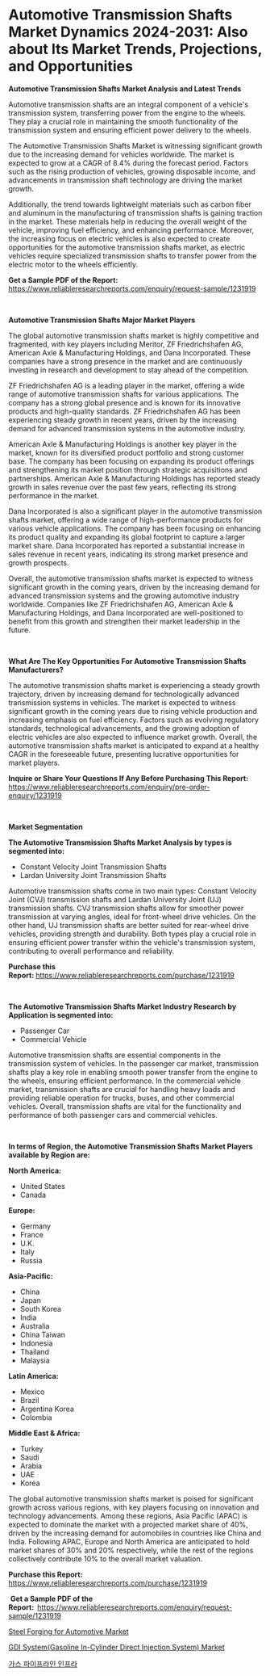 <p><h1>Automotive Transmission Shafts Market Dynamics 2024-2031: Also about Its Market Trends, Projections, and Opportunities</h1></p><p><strong>Automotive Transmission Shafts Market Analysis and Latest Trends</strong></p>
<p><p>Automotive transmission shafts are an integral component of a vehicle's transmission system, transferring power from the engine to the wheels. They play a crucial role in maintaining the smooth functionality of the transmission system and ensuring efficient power delivery to the wheels.</p><p>The Automotive Transmission Shafts Market is witnessing significant growth due to the increasing demand for vehicles worldwide. The market is expected to grow at a CAGR of 8.4% during the forecast period. Factors such as the rising production of vehicles, growing disposable income, and advancements in transmission shaft technology are driving the market growth.</p><p>Additionally, the trend towards lightweight materials such as carbon fiber and aluminum in the manufacturing of transmission shafts is gaining traction in the market. These materials help in reducing the overall weight of the vehicle, improving fuel efficiency, and enhancing performance. Moreover, the increasing focus on electric vehicles is also expected to create opportunities for the automotive transmission shafts market, as electric vehicles require specialized transmission shafts to transfer power from the electric motor to the wheels efficiently.</p></p>
<p><strong>Get a Sample PDF of the Report:&nbsp;</strong> <a href="https://www.reliableresearchreports.com/enquiry/request-sample/1231919">https://www.reliableresearchreports.com/enquiry/request-sample/1231919</a></p>
<p>&nbsp;</p>
<p><strong>Automotive Transmission Shafts Major Market Players</strong></p>
<p><p>The global automotive transmission shafts market is highly competitive and fragmented, with key players including Meritor, ZF Friedrichshafen AG, American Axle & Manufacturing Holdings, and Dana Incorporated. These companies have a strong presence in the market and are continuously investing in research and development to stay ahead of the competition.</p><p>ZF Friedrichshafen AG is a leading player in the market, offering a wide range of automotive transmission shafts for various applications. The company has a strong global presence and is known for its innovative products and high-quality standards. ZF Friedrichshafen AG has been experiencing steady growth in recent years, driven by the increasing demand for advanced transmission systems in the automotive industry.</p><p>American Axle & Manufacturing Holdings is another key player in the market, known for its diversified product portfolio and strong customer base. The company has been focusing on expanding its product offerings and strengthening its market position through strategic acquisitions and partnerships. American Axle & Manufacturing Holdings has reported steady growth in sales revenue over the past few years, reflecting its strong performance in the market.</p><p>Dana Incorporated is also a significant player in the automotive transmission shafts market, offering a wide range of high-performance products for various vehicle applications. The company has been focusing on enhancing its product quality and expanding its global footprint to capture a larger market share. Dana Incorporated has reported a substantial increase in sales revenue in recent years, indicating its strong market presence and growth prospects.</p><p>Overall, the automotive transmission shafts market is expected to witness significant growth in the coming years, driven by the increasing demand for advanced transmission systems and the growing automotive industry worldwide. Companies like ZF Friedrichshafen AG, American Axle & Manufacturing Holdings, and Dana Incorporated are well-positioned to benefit from this growth and strengthen their market leadership in the future.</p></p>
<p>&nbsp;</p>
<p><strong>What Are The Key Opportunities For Automotive Transmission Shafts Manufacturers?</strong></p>
<p><p>The automotive transmission shafts market is experiencing a steady growth trajectory, driven by increasing demand for technologically advanced transmission systems in vehicles. The market is expected to witness significant growth in the coming years due to rising vehicle production and increasing emphasis on fuel efficiency. Factors such as evolving regulatory standards, technological advancements, and the growing adoption of electric vehicles are also expected to influence market growth. Overall, the automotive transmission shafts market is anticipated to expand at a healthy CAGR in the foreseeable future, presenting lucrative opportunities for market players.</p></p>
<p><strong>Inquire or Share Your Questions If Any Before Purchasing This Report:</strong> <a href="https://www.reliableresearchreports.com/enquiry/pre-order-enquiry/1231919">https://www.reliableresearchreports.com/enquiry/pre-order-enquiry/1231919</a></p>
<p>&nbsp;</p>
<p><strong>Market Segmentation</strong></p>
<p><strong>The Automotive Transmission Shafts Market Analysis by types is segmented into:</strong></p>
<p><ul><li>Constant Velocity Joint Transmission Shafts</li><li>Lardan University Joint Transmission Shafts</li></ul></p>
<p><p>Automotive transmission shafts come in two main types: Constant Velocity Joint (CVJ) transmission shafts and Lardan University Joint (UJ) transmission shafts. CVJ transmission shafts allow for smoother power transmission at varying angles, ideal for front-wheel drive vehicles. On the other hand, UJ transmission shafts are better suited for rear-wheel drive vehicles, providing strength and durability. Both types play a crucial role in ensuring efficient power transfer within the vehicle's transmission system, contributing to overall performance and reliability.</p></p>
<p><strong>Purchase this Report:&nbsp;</strong><a href="https://www.reliableresearchreports.com/purchase/1231919">https://www.reliableresearchreports.com/purchase/1231919</a></p>
<p>&nbsp;</p>
<p><strong>The Automotive Transmission Shafts Market Industry Research by Application is segmented into:</strong></p>
<p><ul><li>Passenger Car</li><li>Commercial Vehicle</li></ul></p>
<p><p>Automotive transmission shafts are essential components in the transmission system of vehicles. In the passenger car market, transmission shafts play a key role in enabling smooth power transfer from the engine to the wheels, ensuring efficient performance. In the commercial vehicle market, transmission shafts are crucial for handling heavy loads and providing reliable operation for trucks, buses, and other commercial vehicles. Overall, transmission shafts are vital for the functionality and performance of both passenger cars and commercial vehicles.</p></p>
<p>&nbsp;</p>
<p><strong>In terms of Region, the Automotive Transmission Shafts Market Players available by Region are:</strong></p>
<p>
    <p> <strong> North America: </strong>
        <ul>
            <li>United States</li>
            <li>Canada</li>
        </ul>
        </p> 
    <p> <strong> Europe: </strong>
        <ul>
            <li>Germany</li>
            <li>France</li>
            <li>U.K.</li>
            <li>Italy</li>
            <li>Russia</li>
        </ul>
        </p> 
    <p> <strong> Asia-Pacific: </strong>
        <ul>
            <li>China</li>
            <li>Japan</li>
            <li>South Korea</li>
            <li>India</li>
            <li>Australia</li>
            <li>China Taiwan</li>
            <li>Indonesia</li>
            <li>Thailand</li>
            <li>Malaysia</li>
        </ul>
        </p> 
    <p> <strong> Latin America: </strong>
        <ul>
            <li>Mexico</li>
            <li>Brazil</li>
            <li>Argentina Korea</li>
            <li>Colombia</li>
        </ul>
        </p> 
    <p> <strong> Middle East & Africa: </strong>
        <ul>
            <li>Turkey</li>
            <li>Saudi</li>
            <li>Arabia</li>
            <li>UAE</li>
            <li>Korea</li>
        </ul>
    </p>
    </p>
<p><p>The global automotive transmission shafts market is poised for significant growth across various regions, with key players focusing on innovation and technology advancements. Among these regions, Asia Pacific (APAC) is expected to dominate the market with a projected market share of 40%, driven by the increasing demand for automobiles in countries like China and India. Following APAC, Europe and North America are anticipated to hold market shares of 30% and 20% respectively, while the rest of the regions collectively contribute 10% to the overall market valuation.</p></p>
<p><strong>Purchase this Report: </strong><a href="https://www.reliableresearchreports.com/purchase/1231919">https://www.reliableresearchreports.com/purchase/1231919</a></p>
<p>&nbsp;<strong>Get a Sample PDF of the Report:&nbsp;&nbsp;</strong><a href="https://www.reliableresearchreports.com/enquiry/request-sample/1231919">https://www.reliableresearchreports.com/enquiry/request-sample/1231919</a></p>
<p><strong></strong></p>
<p><p><a href="https://github.com/pjcfca/Market-Research-Report-List-1/blob/main/steel-forging-for-automotive-market.md">Steel Forging for Automotive Market</a></p><p><a href="https://github.com/johnbach50/Market-Research-Report-List-2/blob/main/gdi-systemgasoline-in-cylinder-direct-injection-system-market.md">GDI System(Gasoline In-Cylinder Direct Injection System) Market</a></p><p><a href="https://medium.com/@wilburkihn5676/%EA%B0%80%EC%8A%A4-%ED%8C%8C%EC%9D%B4%ED%94%84%EB%9D%BC%EC%9D%B8-%EC%9D%B8%ED%94%84%EB%9D%BC-%EA%B5%AC%EC%A1%B0-%EC%8B%9C%EC%9E%A5-%EB%B3%B4%EA%B3%A0%EC%84%9C%EB%8A%94-%EC%9D%B4-%EC%8B%9C%EC%9E%A5%EC%9D%98-%EC%B5%9C%EC%8B%A0-%ED%8A%B8%EB%A0%8C%EB%93%9C%EC%99%80-%EC%84%B1%EC%9E%A5-%EA%B8%B0%ED%9A%8C%EB%A5%BC-%EA%B3%B5%EA%B0%9C%ED%95%98%EA%B3%A0-%EC%9E%88%EC%8A%B5%EB%8B%88%EB%8B%A4-e3d5bcc7a697">가스 파이프라인 인프라</a></p></p>